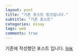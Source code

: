 ```yaml
---
layout: post
title: "기존 포스트 링크입니다."
subtitle: "기존 포스트"
categories: essay
tags: web
comments: true
---
```


기존에 작성했던 포스트 입니다. [link](https://github.com/bluelion2/bluelion2.github)